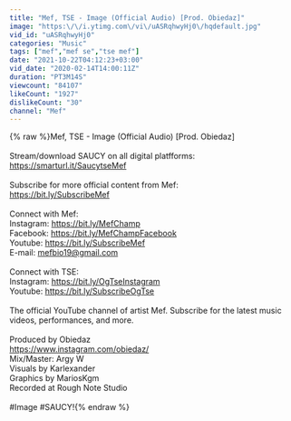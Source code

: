 ```yaml
---
title: "Mef, TSE - Image (Official Audio) [Prod. Obiedaz]"
image: "https:\/\/i.ytimg.com\/vi\/uASRqhwyHj0\/hqdefault.jpg"
vid_id: "uASRqhwyHj0"
categories: "Music"
tags: ["mef","mef se","tse mef"]
date: "2021-10-22T04:12:23+03:00"
vid_date: "2020-02-14T14:00:11Z"
duration: "PT3M14S"
viewcount: "84107"
likeCount: "1927"
dislikeCount: "30"
channel: "Mef"
---
```

{% raw %}Mef, TSE - Image (Official Audio) [Prod. Obiedaz]<br /><br />Stream/download SAUCY on all digital platfforms:<br /><a rel="nofollow" target="blank" href="https://smarturl.it/SaucytseMef">https://smarturl.it/SaucytseMef</a><br /><br />Subscribe for more official content from Mef: <br /><a rel="nofollow" target="blank" href="https://bit.ly/SubscribeMef">https://bit.ly/SubscribeMef</a><br /><br />Connect with Mef:<br />Instagram: <a rel="nofollow" target="blank" href="https://bit.ly/MefChamp">https://bit.ly/MefChamp</a><br />Facebook: <a rel="nofollow" target="blank" href="https://bit.ly/MefChampFacebook">https://bit.ly/MefChampFacebook</a><br />Youtube: <a rel="nofollow" target="blank" href="https://bit.ly/SubscribeMef">https://bit.ly/SubscribeMef</a><br />E-mail: mefbio19@gmail.com<br /><br />Connect with TSE:<br />Instagram: <a rel="nofollow" target="blank" href="https://bit.ly/OgTseInstagram">https://bit.ly/OgTseInstagram</a><br />Youtube: <a rel="nofollow" target="blank" href="https://bit.ly/SubscribeOgTse">https://bit.ly/SubscribeOgTse</a><br /><br />The official YouTube channel of artist Mef. Subscribe for the latest music videos, performances, and more.<br /><br />Produced by Obiedaz<br /><a rel="nofollow" target="blank" href="https://www.instagram.com/obiedaz/">https://www.instagram.com/obiedaz/</a><br />Mix/Master: Argy W<br />Visuals by Karlexander<br />Graphics by MariosKgm<br />Recorded at Rough Note Studio<br /><br />#Image #SAUCY!{% endraw %}
